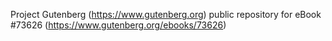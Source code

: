 Project Gutenberg (https://www.gutenberg.org) public repository for eBook #73626 (https://www.gutenberg.org/ebooks/73626)
